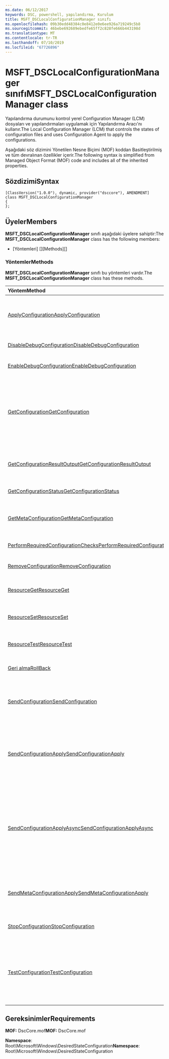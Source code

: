 ```yaml
---
ms.date: 06/12/2017
keywords: DSC, powershell, yapılandırma, Kurulum
title: MSFT_DSCLocalConfigurationManager sınıfı
ms.openlocfilehash: 09b30edd48384c0e8412e0e6ee926a719249c5b8
ms.sourcegitcommit: 46bebe692689ebedfe65ff2c828fe666b443198d
ms.translationtype: MT
ms.contentlocale: tr-TR
ms.lasthandoff: 07/10/2019
ms.locfileid: "67726896"
---
```

# <a name="msftdsclocalconfigurationmanager-class"></a><span data-ttu-id="88530-103">MSFT_DSCLocalConfigurationManager sınıfı</span><span class="sxs-lookup"><span data-stu-id="88530-103">MSFT_DSCLocalConfigurationManager class</span></span>

<span data-ttu-id="88530-104">Yapılandırma durumunu kontrol yerel Configuration Manager (LCM) dosyaları ve yapılandırmaları uygulamak için Yapılandırma Aracı'nı kullanır.</span><span class="sxs-lookup"><span data-stu-id="88530-104">The Local Configuration Manager (LCM) that controls the states of configuration files and uses Configuration Agent to apply the configurations.</span></span>

<span data-ttu-id="88530-105">Aşağıdaki söz dizimini Yönetilen Nesne Biçimi (MOF) koddan Basitleştirilmiş ve tüm devralınan özellikler içerir.</span><span class="sxs-lookup"><span data-stu-id="88530-105">The following syntax is simplified from Managed Object Format (MOF) code and includes all of the inherited properties.</span></span>

## <a name="syntax"></a><span data-ttu-id="88530-106">Sözdizimi</span><span class="sxs-lookup"><span data-stu-id="88530-106">Syntax</span></span>

```
[ClassVersion("1.0.0"), dynamic, provider("dsccore"), AMENDMENT]
class MSFT_DSCLocalConfigurationManager
{
};
```

## <a name="members"></a><span data-ttu-id="88530-107">Üyeler</span><span class="sxs-lookup"><span data-stu-id="88530-107">Members</span></span>

<span data-ttu-id="88530-108">**MSFT_DSCLocalConfigurationManager** sınıfı aşağıdaki üyelere sahiptir:</span><span class="sxs-lookup"><span data-stu-id="88530-108">The **MSFT_DSCLocalConfigurationManager** class has the following members:</span></span>

- <span data-ttu-id="88530-109">[Yöntemleri] []</span><span class="sxs-lookup"><span data-stu-id="88530-109">[Methods][]</span></span>

### <a name="methods"></a><span data-ttu-id="88530-110">Yöntemler</span><span class="sxs-lookup"><span data-stu-id="88530-110">Methods</span></span>

<span data-ttu-id="88530-111">**MSFT_DSCLocalConfigurationManager** sınıfı bu yöntemleri vardır.</span><span class="sxs-lookup"><span data-stu-id="88530-111">The **MSFT_DSCLocalConfigurationManager** class has these methods.</span></span>

|<span data-ttu-id="88530-112">Yöntem</span><span class="sxs-lookup"><span data-stu-id="88530-112">Method</span></span> |<span data-ttu-id="88530-113">Açıklama</span><span class="sxs-lookup"><span data-stu-id="88530-113">Description</span></span> |
|:--- |:---|
| [<span data-ttu-id="88530-114">ApplyConfiguration</span><span class="sxs-lookup"><span data-stu-id="88530-114">ApplyConfiguration</span></span>](msft-dsclocalconfigurationmanager-applyconfiguration.md)| <span data-ttu-id="88530-115">Yapılandırma Aracı, bekleyen yapılandırmayı uygulamak için kullanır.</span><span class="sxs-lookup"><span data-stu-id="88530-115">Uses the Configuration Agent to apply the configuration that is pending.</span></span>|
| [<span data-ttu-id="88530-116">DisableDebugConfiguration</span><span class="sxs-lookup"><span data-stu-id="88530-116">DisableDebugConfiguration</span></span>](msft-dsclocalconfigurationmanager-disabledebugconfiguration.md)| <span data-ttu-id="88530-117">DSC kaynak hata ayıklama devre dışı bırakır.</span><span class="sxs-lookup"><span data-stu-id="88530-117">Disables DSC resource debugging.</span></span>|
| [<span data-ttu-id="88530-118">EnableDebugConfiguration</span><span class="sxs-lookup"><span data-stu-id="88530-118">EnableDebugConfiguration</span></span>](msft-dsclocalconfigurationmanager-enabledebugconfiguration.md)| <span data-ttu-id="88530-119">DSC kaynak hata ayıklamasını etkinleştirir.</span><span class="sxs-lookup"><span data-stu-id="88530-119">Enables DSC resource debugging.</span></span>|
| [<span data-ttu-id="88530-120">GetConfiguration</span><span class="sxs-lookup"><span data-stu-id="88530-120">GetConfiguration</span></span>](msft-dsclocalconfigurationmanager-getconfiguration.md)| <span data-ttu-id="88530-121">Yönetilen düğüme yapılandırma belgesi gönderir ve kullandığı **alma** yapılandırmayı uygulamak için yapılandırma aracısı yöntemi.</span><span class="sxs-lookup"><span data-stu-id="88530-121">Sends the configuration document to the managed node and uses the **Get** method of the Configuration Agent to apply the configuration.</span></span>|
| [<span data-ttu-id="88530-122">GetConfigurationResultOutput</span><span class="sxs-lookup"><span data-stu-id="88530-122">GetConfigurationResultOutput</span></span>](msft-dsclocalconfigurationmanager-getconfigurationresultoutput.md)| <span data-ttu-id="88530-123">Belirli bir işle ilgili yapılandırma aracı çıkış alır.</span><span class="sxs-lookup"><span data-stu-id="88530-123">Gets the Configuration Agent output relating to a specific job.</span></span>|
| [<span data-ttu-id="88530-124">GetConfigurationStatus</span><span class="sxs-lookup"><span data-stu-id="88530-124">GetConfigurationStatus</span></span>](msft-dsclocalconfigurationmanager-getconfigurationstatus.md)| <span data-ttu-id="88530-125">Yapılandırma durumu geçmişi Al</span><span class="sxs-lookup"><span data-stu-id="88530-125">Get the configuration status history.</span></span>|
| [<span data-ttu-id="88530-126">GetMetaConfiguration</span><span class="sxs-lookup"><span data-stu-id="88530-126">GetMetaConfiguration</span></span>](msft-dsclocalconfigurationmanager-getmetaconfiguration.md)| <span data-ttu-id="88530-127">Yapılandırma Aracı denetlemek için kullanılan LCM ayarlarını alır.</span><span class="sxs-lookup"><span data-stu-id="88530-127">Gets the LCM settings that are used to control Configuration Agent.</span></span>|
| [<span data-ttu-id="88530-128">PerformRequiredConfigurationChecks</span><span class="sxs-lookup"><span data-stu-id="88530-128">PerformRequiredConfigurationChecks</span></span>](msft-dsclocalconfigurationmanager-performrequiredconfigurationchecks.md)| <span data-ttu-id="88530-129">Tutarlılık denetimi başlatır.</span><span class="sxs-lookup"><span data-stu-id="88530-129">Starts the consistency check.</span></span>|
| [<span data-ttu-id="88530-130">RemoveConfiguration</span><span class="sxs-lookup"><span data-stu-id="88530-130">RemoveConfiguration</span></span>](msft-dsclocalconfigurationmanager-removeconfiguration.md)| <span data-ttu-id="88530-131">Yapılandırma dosyaları kaldırır.</span><span class="sxs-lookup"><span data-stu-id="88530-131">Removes the configuration files.</span></span>|
| [<span data-ttu-id="88530-132">ResourceGet</span><span class="sxs-lookup"><span data-stu-id="88530-132">ResourceGet</span></span>](msft-dsclocalconfigurationmanager-resourceget.md)| <span data-ttu-id="88530-133">Doğrudan çağıran **alma** DSC kaynağı yöntemi.</span><span class="sxs-lookup"><span data-stu-id="88530-133">Directly calls the **Get** method of a DSC resource.</span></span>|
| [<span data-ttu-id="88530-134">ResourceSet</span><span class="sxs-lookup"><span data-stu-id="88530-134">ResourceSet</span></span>](msft-dsclocalconfigurationmanager-resourceset.md)| <span data-ttu-id="88530-135">Doğrudan çağıran **ayarlamak** DSC kaynağı yöntemi.</span><span class="sxs-lookup"><span data-stu-id="88530-135">Directly calls the **Set** method of a DSC resource.</span></span>|
| [<span data-ttu-id="88530-136">ResourceTest</span><span class="sxs-lookup"><span data-stu-id="88530-136">ResourceTest</span></span>](msft-dsclocalconfigurationmanager-resourcetest.md)| <span data-ttu-id="88530-137">Doğrudan çağıran **Test** DSC kaynağı yöntemi.</span><span class="sxs-lookup"><span data-stu-id="88530-137">Directly calls the **Test** method of a DSC resource.</span></span>|
| [<span data-ttu-id="88530-138">Geri alma</span><span class="sxs-lookup"><span data-stu-id="88530-138">RollBack</span></span>](msft-dsclocalconfigurationmanager-rollback.md)| <span data-ttu-id="88530-139">Bir önceki yapılandırmaya geri dön dökümü yapar.</span><span class="sxs-lookup"><span data-stu-id="88530-139">Rolls back to a previous configuration.</span></span>|
| [<span data-ttu-id="88530-140">SendConfiguration</span><span class="sxs-lookup"><span data-stu-id="88530-140">SendConfiguration</span></span>](msft-dsclocalconfigurationmanager-sendconfiguration.md)| <span data-ttu-id="88530-141">Yapılandırma belgelerini yönetilen düğüme gönderir ve bir bekleyen değişiklik olarak kaydeder.</span><span class="sxs-lookup"><span data-stu-id="88530-141">Sends the configuration document to the managed node and saves it as a pending change.</span></span>|
| [<span data-ttu-id="88530-142">SendConfigurationApply</span><span class="sxs-lookup"><span data-stu-id="88530-142">SendConfigurationApply</span></span>](msft-dsclocalconfigurationmanager-sendconfigurationapply.md)| <span data-ttu-id="88530-143">Yapılandırma belgelerini yönetilen düğüme gönderir ve yapılandırmayı uygulamak için yapılandırma aracısı kullanır.</span><span class="sxs-lookup"><span data-stu-id="88530-143">Sends the configuration document to the managed node and uses the Configuration Agent to apply the configuration.</span></span>|
| [<span data-ttu-id="88530-144">SendConfigurationApplyAsync</span><span class="sxs-lookup"><span data-stu-id="88530-144">SendConfigurationApplyAsync</span></span>](msft-dsclocalconfigurationmanager-sendconfigurationapplyasync.md)| <span data-ttu-id="88530-145">Yapılandırma belgelerini yönetilen düğüme gönderin ve yapılandırmayı uygulamak için Yapılandırma Aracı'nı kullanmaya başlayın.</span><span class="sxs-lookup"><span data-stu-id="88530-145">Send the configuration document to the managed node and start using the Configuration Agent to apply the configuration.</span></span> <span data-ttu-id="88530-146">GetConfigurationResultOutput sonuç çıkış almak için kullanın.</span><span class="sxs-lookup"><span data-stu-id="88530-146">Use GetConfigurationResultOutput to retrieve result output.</span></span>|
| [<span data-ttu-id="88530-147">SendMetaConfigurationApply</span><span class="sxs-lookup"><span data-stu-id="88530-147">SendMetaConfigurationApply</span></span>](msft-dsclocalconfigurationmanager-sendmetaconfigurationapply.md)| <span data-ttu-id="88530-148">Yapılandırma Aracı denetlemek için kullanılan LCM ayarlarını belirler.</span><span class="sxs-lookup"><span data-stu-id="88530-148">Sets the LCM settings that are used to control the Configuration Agent.</span></span>|
| [<span data-ttu-id="88530-149">StopConfiguration</span><span class="sxs-lookup"><span data-stu-id="88530-149">StopConfiguration</span></span>](msft-dsclocalconfigurationmanager-stopconfiguration.md)| <span data-ttu-id="88530-150">Devam eden yapılandırma durdurur.</span><span class="sxs-lookup"><span data-stu-id="88530-150">Stops the configuration that is in progress.</span></span>|
| [<span data-ttu-id="88530-151">TestConfiguration</span><span class="sxs-lookup"><span data-stu-id="88530-151">TestConfiguration</span></span>](msft-dsclocalconfigurationmanager-testconfiguration.md)| <span data-ttu-id="88530-152">Yapılandırma belgelerini yönetilen düğüme gönderir ve belgeyi karşı geçerli yapılandırmasını doğrular.</span><span class="sxs-lookup"><span data-stu-id="88530-152">Sends the configuration document to the managed node and verifies the current configuration against the document.</span></span>|

## <a name="requirements"></a><span data-ttu-id="88530-153">Gereksinimler</span><span class="sxs-lookup"><span data-stu-id="88530-153">Requirements</span></span>

<span data-ttu-id="88530-154">**MOF:** DscCore.mof</span><span class="sxs-lookup"><span data-stu-id="88530-154">**MOF:** DscCore.mof</span></span>

<span data-ttu-id="88530-155">**Namespace**: Root\Microsoft\Windows\DesiredStateConfiguration</span><span class="sxs-lookup"><span data-stu-id="88530-155">**Namespace**: Root\Microsoft\Windows\DesiredStateConfiguration</span></span>
